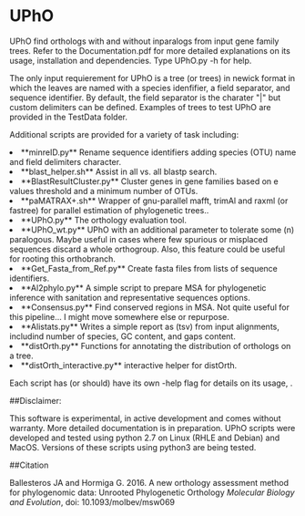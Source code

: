 # UPhO

UPhO find orthologs with and without inparalogs from input gene family trees. Refer to the Documentation.pdf for more detailed explanations on its usage, installation and dependencies. Type UPhO.py -h for help.


The only input requierement for UPhO is a tree (or trees) in newick format in which the leaves are named with a species idenfifier, a field separator, and sequence identifier. By default, the field separator is the charater "|"  but custom delimiters can be defined. Examples of trees to test UPhO are provided in the TestData folder.

Additional scripts are provided for a variety of task including:

<li>**minreID.py**  Rename sequence identifiers adding species (OTU) name and field delimiters character.
<li>**blast_helper.sh** Assist in  all vs. all blastp search.
<li>**BlastResultCluster.py** Cluster genes in gene families based on e values threshold and a minimum number of OTUs.
<li>**paMATRAX+.sh** Wrapper of gnu-parallel mafft, trimAl and raxml (or fastree) for parallel estimation of phylogenetic trees..
<li>**UPhO.py** The orthology evaluation tool.
<li>**UPhO_wt.py** UPhO with an additional parameter to tolerate some (n) paralogous. Maybe useful in cases where few spurious or misplaced sequences discard  a whole orthogroup. Also, this feature could be useful for rooting this orthobranch. 
<li>**Get_Fasta_from_Ref.py** Create fasta files from lists of sequence identifiers.
<li>**Al2phylo.py** A simple script to prepare MSA for phylogenetic inference with sanitation and representative sequences options.
<li>**Consensus.py**  Find conserved regions in MSA. Not quite useful for this pipeline... I might move somewhere else or repurpose.
<li> **Alistats.py**  Writes a simple report as (tsv) from input alignments, includind number of species, GC content, and gaps content. 
<li>**distOrth.py** Functions for annotating the distribution of orthologs on a tree.
<li>**distOrth_interactive.py** interactive helper for distOrth.

Each script has  (or should) have its own  -help flag for details on its usage, .

##Disclaimer:

This software is experimental, in active development and comes without warranty. More detailed documentation is in preparation.
UPhO scripts were developed and tested using python 2.7 on Linux (RHLE and Debian) and MacOS. Versions of these scripts using python3 are being tested.

##Citation

Ballesteros JA and Hormiga G. 2016. A new orthology assessment method for phylogenomic data: Unrooted Phylogenetic Orthology
*Molecular Biology and Evolution*, doi: 10.1093/molbev/msw069<url>
